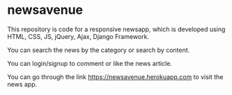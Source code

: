 # newsavenue

This repository is code for a responsive newsapp, which is developed using HTML, CSS, JS, jQuery, Ajax, Django Framework.

You can search the news by the category or search by content.

You can login/signup to comment or like the news article.

You can go through the link https://newsavenue.herokuapp.com to visit the news app.

